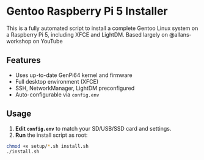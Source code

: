 # Gentoo Raspberry Pi 5 Installer

This is a fully automated script to install a complete Gentoo Linux system on a Raspberry Pi 5, including XFCE and LightDM.
Based largely on @allans-workshop on YouTube 

## Features
- Uses up-to-date GenPi64 kernel and firmware
- Full desktop environment (XFCE)
- SSH, NetworkManager, LightDM preconfigured
- Auto-configurable via `config.env`

## Usage

1. **Edit `config.env`** to match your SD/USB/SSD card and settings.
2. **Run** the install script as root:

```bash
chmod +x setup/*.sh install.sh
./install.sh
